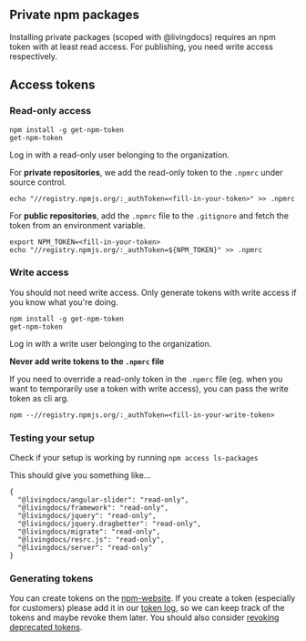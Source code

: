 ## Private npm packages

Installing private packages (scoped with @livingdocs) requires an npm token with at least read access. For publishing, you need write access respectively.


## Access tokens

### Read-only access

```
npm install -g get-npm-token
get-npm-token
```

Log in with a read-only user belonging to the organization.

For **private repositories**, we add the read-only token to the `.npmrc` under source control.

```
echo "//registry.npmjs.org/:_authToken=<fill-in-your-token>" >> .npmrc
```

For **public repositories**, add the `.npmrc` file to the `.gitignore` and fetch the token from an environment variable.

```
export NPM_TOKEN=<fill-in-your-token>
echo "//registry.npmjs.org/:_authToken=${NPM_TOKEN}" >> .npmrc
```


### Write access

You should not need write access. Only generate tokens with write access if you know what you're doing.

```
npm install -g get-npm-token
get-npm-token
```

Log in with a write user belonging to the organization.

**Never add write tokens to the `.npmrc` file**

If you need to override a read-only token in the `.npmrc` file (eg. when you want to temporarily use a token with write access), you can pass the write token as cli arg.

```
npm --//registry.npmjs.org/:_authToken=<fill-in-your-write-token>
```


### Testing your setup

Check if your setup is working by running `npm access ls-packages`

This should give you something like...

```
{
  "@livingdocs/angular-slider": "read-only",
  "@livingdocs/framework": "read-only",
  "@livingdocs/jquery": "read-only",
  "@livingdocs/jquery.dragbetter": "read-only",
  "@livingdocs/migrate": "read-only",
  "@livingdocs/resrc.js": "read-only",
  "@livingdocs/server": "read-only"
}
```


### Generating tokens

You can create tokens on the [npm-website](https://www.npmjs.com). If you create a token (especially for customers) please add it in our [token log](https://github.com/upfrontIO/secrets/wiki/npm-private-packages-token-log), so we can keep track of the tokens and maybe revoke them later.
You should also consider [revoking deprecated tokens](https://www.npmjs.com/settings/tokens).
